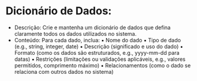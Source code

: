# Dicionário de Dados:
- Descrição: Crie e mantenha um dicionário de dados que defina claramente todos os
dados utilizados no sistema.
- Conteúdo: Para cada dado, inclua:
    ▪ Nome do dado
    ▪ Tipo de dado (e.g., string, integer, date)
    ▪ Descrição (significado e uso do dado)
    ▪ Formato (como os dados são estruturados, e.g., yyyy-mm-dd para datas)
    ▪ Restrições (limitações ou validações aplicáveis, e.g., valores permitidos,
    comprimento máximo)
    ▪ Relacionamentos (como o dado se relaciona com outros dados no sistema)
